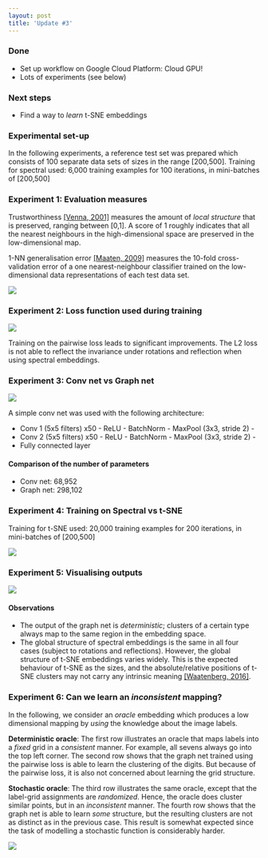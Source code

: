 ```yaml
---
layout: post
title: 'Update #3'
---
```

### Done
  * Set up workflow on Google Cloud Platform: Cloud GPU!
  * Lots of experiments (see below) 
  
### Next steps
  * Find a way to _learn_ t-SNE embeddings
  
### Experimental set-up
In the following experiments, a reference test set was prepared which consists of 100 separate data sets of sizes in the range [200,500].
Training for spectral used: 6,000 training examples for 100 iterations, in mini-batches of [200,500]

### Experiment 1: Evaluation measures 
Trustworthiness [[Venna, 2001]](https://link.springer.com/chapter/10.1007/3-540-44668-0_68) measures the amount of _local structure_ that is preserved, ranging between [0,1]. A score of 1 roughly indicates that all the nearest neighbours in the high-dimensional space are preserved in the low-dimensional map. 

1-NN generalisation error [[Maaten, 2009]](http://www.math.chalmers.se/Stat/Grundutb/GU/MSA220/S18/DimRed2.pdf) measures the 10-fold cross-validation error of a one nearest-neighbour classifier trained on the low-dimensional data representations of each test data set.

<img src="{{ site.baseurl }}/public/update_3/1.png">

### Experiment 2: Loss function used during training
<img src="{{ site.baseurl }}/public/update_3/2.png">

Training on the pairwise loss leads to significant improvements. The L2 loss is not able to reflect the invariance under rotations and reflection when using spectral embeddings.

### Experiment 3: Conv net vs Graph net
<img src="{{ site.baseurl }}/public/update_3/3.png">

A simple conv net was used with the following architecture: 
  * Conv 1 (5x5 filters) x50 - ReLU - BatchNorm - MaxPool (3x3, stride 2) - 
  * Conv 2 (5x5 filters) x50 - ReLU - BatchNorm - MaxPool (3x3, stride 2) - 
  * Fully connected layer

#### Comparison of the number of parameters
  * Conv net: 68,952 
  * Graph net: 298,102 

### Experiment 4: Training on Spectral vs t-SNE
Training for t-SNE used: 20,000 training examples for 200 iterations, in mini-batches of [200,500]

<img src="{{ site.baseurl }}/public/update_3/4.png">

### Experiment 5: Visualising outputs 
<img src="{{ site.baseurl }}/public/update_3/four_plots.png">

#### Observations
  * The output of the graph net is _deterministic_; clusters of a certain type always map to the same region in the embedding space.
  * The global structure of spectral embeddings is the same in all four cases (subject to rotations and reflections). However, the global structure of t-SNE embeddings varies widely. This is the expected behaviour of t-SNE as the sizes, and the absolute/relative positions of t-SNE clusters may not carry any intrinsic meaning [[Waatenberg, 2016]](https://distill.pub/2016/misread-tsne/).

### Experiment 6: Can we learn an _inconsistent_ mapping?
In the following, we consider an _oracle_ embedding which produces a low dimensional mapping by _using_ the knowledge about the image labels. 

__Deterministic oracle__: The first row illustrates an oracle that maps labels into a _fixed_ grid in a _consistent_ manner. For example, all sevens always go into the top left corner. The second row shows that the graph net trained using the pairwise loss is able to learn the clustering of the digits. But because of the pairwise loss, it is also not concerned about learning the grid structure.

__Stochastic oracle__: The third row illustrates the same oracle, except that the label-grid assignments are _randomized_. Hence, the oracle does cluster similar points, but in an _inconsistent_ manner. The fourth row shows that the graph net is able to learn _some_ structure, but the resulting clusters are not as distinct as in the previous case. This result is somewhat expected since the task of modelling a stochastic function is considerably harder.

<img src="{{ site.baseurl }}/public/update_3/oracle.png">
